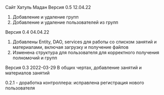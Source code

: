 Сайт Хатуль Мадан
Версия 0.5 12.04.22
1. Добавление и удаление групп
2. Добавление и удаление пользователей из групп

Версия 0.4 04.04.22

1. Добавлены Entity, DAO, services для работы со списком занятий и материалами, включая загрузку и получение файлов
2. Изменена структура для пользователя для корректного получения полномочий и групп

Версия 0.3 2022-03-29
В общих чертах, добавление занятий и материалов занятий


0.2.1 - доработка контроллера:  исправлена регистрация нового пользователя 
